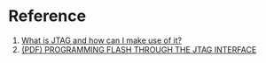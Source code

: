 
# Reference

1. [What is JTAG and how can I make use of it?](https://www.xjtag.com/about-jtag/what-is-jtag/)
2. [(PDF) PROGRAMMING FLASH THROUGH THE JTAG INTERFACE](https://www.silabs.com/documents/public/application-notes/an105.pdf)
